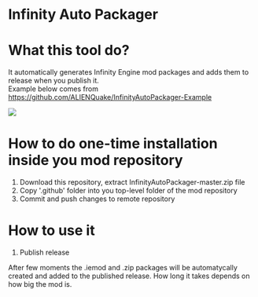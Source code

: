 # Infinity Auto Packager

# What this tool do?
It automatically generates Infinity Engine mod packages and adds them to release when you publish it.  
Example below comes from https://github.com/ALIENQuake/InfinityAutoPackager-Example

![](https://camo.githubusercontent.com/dd9fba57de0ba54dd2fd176672c8998ed7e44f0f/68747470733a2f2f73352e67696679752e636f6d2f696d616765732f4e6167727977616a5f323032305f30325f31375f31355f31315f34395f3932392e676966)

# How to do one-time installation inside you mod repository
1. Download this repository, extract InfinityAutoPackager-master.zip file
1. Copy '.github' folder into you top-level folder of the mod repository
1. Commit and push changes to remote repository

# How to use it
1. Publish release

After few moments the .iemod and .zip packages will be automatycally created and added to the published release. How long it takes depends on how big the mod is.
